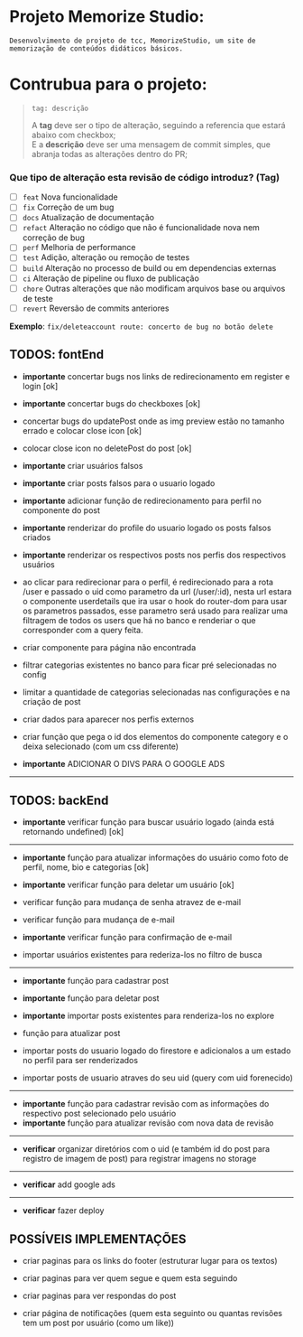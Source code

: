 # Projeto Memorize Studio:

    Desenvolvimento de projeto de tcc, MemorizeStudio, um site de memorização de conteúdos didáticos básicos.

# Contrubua para o projeto:

> ```
> tag: descrição
> ```
>
> A **tag** deve ser o tipo de alteração, seguindo a referencia que estará abaixo com checkbox;\
> E a **descrição** deve ser uma mensagem de commit simples, que abranja todas as alterações dentro do PR;

### Que tipo de alteração esta revisão de código introduz? (Tag)

- [ ] `feat` Nova funcionalidade
- [ ] `fix` Correção de um bug
- [ ] `docs` Atualização de documentação
- [ ] `refact` Alteração no código que não é funcionalidade nova nem correção de bug
- [ ] `perf` Melhoria de performance
- [ ] `test` Adição, alteração ou remoção de testes
- [ ] `build` Alteração no processo de build ou em dependencias externas
- [ ] `ci` Alteração de pipeline ou fluxo de publicação
- [ ] `chore` Outras alterações que não modificam arquivos base ou arquivos de teste
- [ ] `revert` Reversão de commits anteriores

**Exemplo**: `fix/deleteaccount route: concerto de bug no botão delete`

## TODOS: fontEnd

- **importante** concertar bugs nos links de redirecionamento em register e login [ok]

- **importante** concertar bugs do checkboxes [ok]

- concertar bugs do updatePost onde as img preview estão no tamanho errado e colocar close icon [ok]

- colocar close icon no deletePost do post [ok]

- **importante** criar usuários falsos

- **importante** criar posts falsos para o usuario logado

- **importante** adicionar função de redirecionamento para perfil no componente do post

- **importante** renderizar do profile do usuario logado os posts falsos criados

- **importante** renderizar os respectivos posts nos perfis dos respectivos usuários

- ao clicar para redirecionar para o perfil, é redirecionado para a rota /user e passado o uid como parametro da url (/user/:id), nesta url estara o componente userdetails que ira usar o hook do router-dom para usar os parametros passados, esse parametro será usado para realizar uma filtragem de todos os users que há no banco e renderiar o que corresponder com a query feita.

- criar componente para página não encontrada

- filtrar categorias existentes no banco para ficar pré selecionadas no config

- limitar a quantidade de categorias selecionadas nas configurações e na criação de post

- criar dados para aparecer nos perfis externos

- criar função que pega o id dos elementos do componente category e o deixa selecionado (com um css diferente)

- **importante** ADICIONAR O DIVS PARA O GOOGLE ADS

---

## TODOS: backEnd

- **importante** verificar função para buscar usuário logado (ainda está retornando undefined) [ok]

---

- **importante** função para atualizar informações do usuário como foto de perfil, nome, bio e categorias [ok]
- **importante** verificar função para deletar um usuário [ok]

- verificar função para mudança de senha atravez de e-mail
- verificar função para mudança de e-mail
- **importante** verificar função para confirmação de e-mail
- importar usuários existentes para rederiza-los no filtro de busca

---

- **importante** função para cadastrar post
- **importante** função para deletar post
- **importante** importar posts existentes para renderiza-los no explore

- função para atualizar post
- importar posts do usuario logado do firestore e adicionalos a um estado no perfil para ser renderizados
- importar posts de usuario atraves do seu uid (query com uid forenecido)

---

- **importante** função para cadastrar revisão com as informações do respectivo post selecionado pelo usuário
- **importante** função para atualizar revisão com nova data de revisão

---

- **verificar** organizar diretórios com o uid (e também id do post para registro de imagem de post) para registrar imagens no storage

---

- **verificar** add google ads

---

- **verificar** fazer deploy

## POSSÍVEIS IMPLEMENTAÇÕES

- criar paginas para os links do footer (estruturar lugar para os textos)

- criar paginas para ver quem segue e quem esta seguindo

- criar paginas para ver respondas do post

- criar página de notificações (quem esta seguinto ou quantas revisões tem um post por usuário (como um like))
